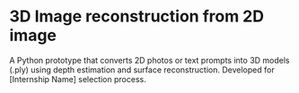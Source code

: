 # 3D Image reconstruction from 2D image
A Python prototype that converts 2D photos or text prompts into 3D models (.ply) using depth estimation and surface reconstruction. Developed for [Internship Name] selection process.
